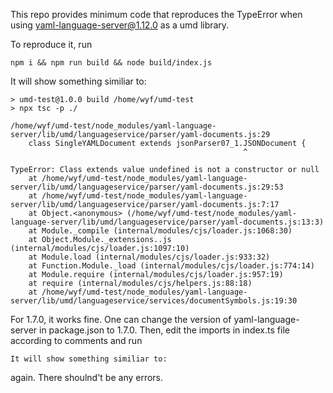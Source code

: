 This repo provides minimum code that reproduces the TypeError when using yaml-language-server@1.12.0 as a umd library.

To reproduce it, run
```
npm i && npm run build && node build/index.js
```
It will show something similiar to:
```
> umd-test@1.0.0 build /home/wyf/umd-test
> npx tsc -p ./

/home/wyf/umd-test/node_modules/yaml-language-server/lib/umd/languageservice/parser/yaml-documents.js:29
    class SingleYAMLDocument extends jsonParser07_1.JSONDocument {
                                                    ^

TypeError: Class extends value undefined is not a constructor or null
    at /home/wyf/umd-test/node_modules/yaml-language-server/lib/umd/languageservice/parser/yaml-documents.js:29:53
    at /home/wyf/umd-test/node_modules/yaml-language-server/lib/umd/languageservice/parser/yaml-documents.js:7:17
    at Object.<anonymous> (/home/wyf/umd-test/node_modules/yaml-language-server/lib/umd/languageservice/parser/yaml-documents.js:13:3)
    at Module._compile (internal/modules/cjs/loader.js:1068:30)
    at Object.Module._extensions..js (internal/modules/cjs/loader.js:1097:10)
    at Module.load (internal/modules/cjs/loader.js:933:32)
    at Function.Module._load (internal/modules/cjs/loader.js:774:14)
    at Module.require (internal/modules/cjs/loader.js:957:19)
    at require (internal/modules/cjs/helpers.js:88:18)
    at /home/wyf/umd-test/node_modules/yaml-language-server/lib/umd/languageservice/services/documentSymbols.js:19:30
```

For 1.7.0, it works fine. One can change the version of yaml-language-server in package.json to 1.7.0.
Then, edit the imports in index.ts file according to comments and run
```
It will show something similiar to:

``` 
again. There shoulnd't be any errors.